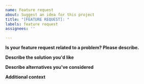 ```yaml
---
name: Feature request
about: Suggest an idea for this project
title: "[FEATURE REQUEST]: "
labels: feature request
assignees: ''

---
```


**Is your feature request related to a problem? Please describe.**

**Describe the solution you'd like**

**Describe alternatives you've considered**

**Additional context**
